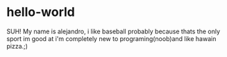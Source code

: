 # hello-world
SUH!
My name is alejandro, i like baseball probably because thats the only sport im good at 
i'm completely new to programing(noob)and like hawain pizza.;)
